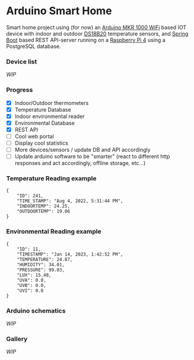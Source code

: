 # Arduino Smart Home
Smart home project using (for now) an
[Arduino MKR 1000 WiFi](https://docs.arduino.cc/hardware/mkr-1000-wifi) based IOT device with indoor and outdoor 
[DS18B20](https://www.kjell.com/globalassets/mediaassets/745057_87081_manual_en.pdf?ref=C2D11F00F2)
temperature sensors, and [Spring Boot](https://spring.io/projects/spring-boot) based REST API-server 
running on a [Raspberry Pi 4](https://www.raspberrypi.com/products/raspberry-pi-4-model-b/) 
using a PostgreSQL database.

### Device list
*WIP*

### Progress
- [x] Indoor/Outdoor thermometers
- [x] Temperature Database
- [x] Indoor environmental reader
- [x] Environmental Database
- [x] REST API
- [ ] Cool web portal
- [ ] Display cool statistics
- [ ] More devices/sensors / update DB and API accordingly
- [ ] Update arduino software to be "smarter" (react to different http responses and act accordingly, offline storage, etc...)

### Temperature Reading example
```
{
    "ID": 241,
    "TIME_STAMP": "Aug 4, 2022, 5:31:44 PM",
    "INDOORTEMP": 24.25,
    "OUTDOORTEMP": 19.06
}
```

### Environmental Reading example
```
{
    "ID": 11,
    "TIMESTAMP": "Jan 14, 2023, 1:42:52 PM",
    "TEMPERATURE": 24.87,
    "HUMIDITY": 34.01,
    "PRESSURE": 99.03,
    "LUX": 15.48,
    "UVA": 0.0,
    "UVB": 0.0,
    "UVI": 0.0
}
```

### Arduino schematics
*WIP*

### Gallery
*WIP*